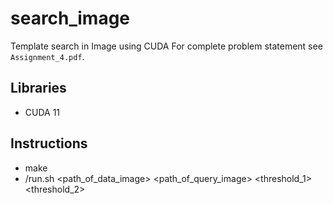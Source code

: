 # search_image
Template search in Image using CUDA
For complete problem statement see `Assignment_4.pdf`.  

## Libraries
* CUDA 11

## Instructions
* make
* /run.sh <path_of_data_image> <path_of_query_image> <threshold_1> <threshold_2> <n as in top n>

